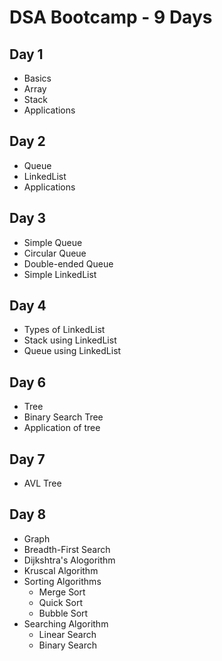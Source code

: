 # DSA Bootcamp - 9 Days

## Day 1
- Basics
- Array
- Stack
- Applications

## Day 2
- Queue
- LinkedList
- Applications

## Day 3
- Simple Queue
- Circular Queue
- Double-ended Queue
- Simple LinkedList

## Day 4
- Types of LinkedList
- Stack using LinkedList
- Queue using LinkedList

## Day 6
- Tree
- Binary Search Tree
- Application of tree

## Day 7
- AVL Tree

## Day 8
- Graph
- Breadth-First Search
- Dijkshtra's Alogorithm
- Kruscal Algorithm
- Sorting Algorithms
  - Merge Sort
  - Quick Sort
  - Bubble Sort
- Searching Algorithm
  - Linear Search
  - Binary Search
